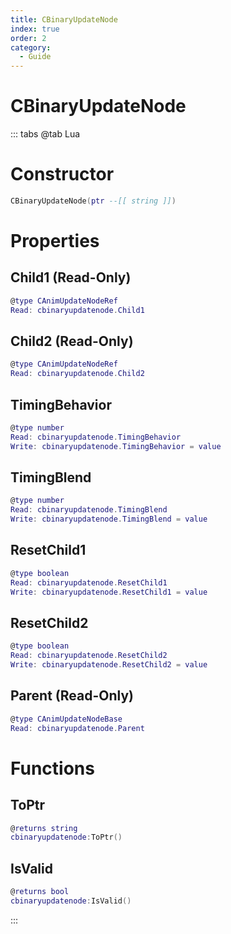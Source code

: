 ```yaml
---
title: CBinaryUpdateNode
index: true
order: 2
category:
  - Guide
---
```


# CBinaryUpdateNode

::: tabs
@tab Lua
# Constructor
```lua
CBinaryUpdateNode(ptr --[[ string ]])
```
# Properties
## Child1 (Read-Only)
```lua
@type CAnimUpdateNodeRef
Read: cbinaryupdatenode.Child1
```
## Child2 (Read-Only)
```lua
@type CAnimUpdateNodeRef
Read: cbinaryupdatenode.Child2
```
## TimingBehavior 
```lua
@type number
Read: cbinaryupdatenode.TimingBehavior
Write: cbinaryupdatenode.TimingBehavior = value
```
## TimingBlend 
```lua
@type number
Read: cbinaryupdatenode.TimingBlend
Write: cbinaryupdatenode.TimingBlend = value
```
## ResetChild1 
```lua
@type boolean
Read: cbinaryupdatenode.ResetChild1
Write: cbinaryupdatenode.ResetChild1 = value
```
## ResetChild2 
```lua
@type boolean
Read: cbinaryupdatenode.ResetChild2
Write: cbinaryupdatenode.ResetChild2 = value
```
## Parent (Read-Only)
```lua
@type CAnimUpdateNodeBase
Read: cbinaryupdatenode.Parent
```
# Functions
## ToPtr
```lua
@returns string
cbinaryupdatenode:ToPtr()
```
## IsValid
```lua
@returns bool
cbinaryupdatenode:IsValid()
```

:::